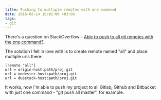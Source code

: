 ```yaml
---
title: Pushing to multiple remotes with one commend
date: 2016-08-14 10:01:00 +03:00
tags:
- git
---
```


There's a question on StackOverflow - [Able to push to all git remotes with the one command?][ques].

The solution I fell in love with is to create remote named "all" and place multiple urls there:

    [remote "all"]
    url = origin-host:path/proj.git
    url = nodester-host:path/proj.git
    url = duostack-host:path/proj.git

It works, now I'm able to push my project to all Gitlab, Github and Bitbucket with just one command - "git push all master", for example.


[ques]: http://stackoverflow.com/questions/5785549/able-to-push-to-all-git-remotes-with-the-one-command